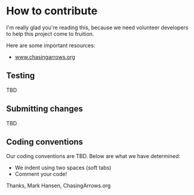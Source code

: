 # How to contribute

I'm really glad you're reading this, because we need volunteer developers to help this project come to fruition.

Here are some important resources:

  * www.chasingarrows.org

## Testing

TBD

## Submitting changes

TBD

## Coding conventions

Our coding conventions are TBD. Below are what we have determined:

  * We indent using two spaces (soft tabs)
  * Comment your code!

Thanks,
Mark Hansen, ChasingArrows.org
